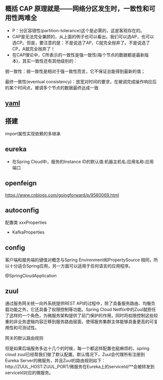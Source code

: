 ## 概括 CAP 原理就是——网络分区发生时，一致性和可用性两难全
* P：分区容错性(partition-tolerance)这个是必需的，这是客观存在的。
* CAP是无法完全兼顾的，从上面的例子也可以看出，我们可以选AP，也可以选CP。但是，要注意的是：不是说选了AP，C就完全抛弃了。不是说选了CP，A就完全抛弃了！
* 在CAP理论中，C所表示的一致性是强一致性(每个节点的数据都是最新版本)，其实一致性还有其他级别的：

弱一致性：弱一致性是相对于强一致性而言，它不保证总能得到最新的值；

最终一致性(eventual consistency)：放宽对时间的要求，在被调完成操作响应后的某个时间点，被调多个节点的数据最终达成一致


## [yaml](http://www.ruanyifeng.com/blog/2016/07/yaml.html)

## 搭建
import属性实现依赖的多继承
## eureka
* 在Spring Cloud中，服务的Instance ID的默认值:机器主机名:应用名称:应用端口


## openfeign
https://www.cnblogs.com/goingforward/p/9560069.html
## autoconfig
配置类 xxxProperties
* KafkaProperties


## config
客户端和服务端的键值对概念与Spring Environment和PropertySource 相同，所以十分适合Spring应用，另一方面可以适用于任何语言的应用程序。


@SpringCloudApplication



## zuul

通过服务网关统一向外系统提供REST API的过程中，除了具备服务路由、均衡负载功能之外，它还具备了权限控制等功能。Spring Cloud Netflix中的Zuul就担任了这样的一个角色，为微服务架构提供了前门保护的作用，同时将权限控制这些较重的非业务逻辑内容迁移到服务路由层面，使得服务集群主体能够具备更高的可复用性和可测试性。


网关的默认路由规则

但是如果后端服务多达十几个的时候，每一个都这样配置也挺麻烦的，spring cloud zuul已经帮我们做了默认配置。默认情况下，Zuul会代理所有注册到Eureka Server的微服务，并且Zuul的路由规则如下：http://ZUUL_HOST:ZUUL_PORT/微服务在Eureka上的serviceId/**会被转发到serviceId对应的微服务。